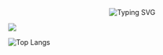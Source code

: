 

  
<div align="center">
   <img src="https://readme-typing-svg.herokuapp.com?font=Fira+Code&duration=1000&pause=1000&color=1B2EF7&width=435&lines=%E6%8B%A5%E6%8A%B1WEB3;console.log(%22Hello+WEB3%22)" alt="Typing SVG" />
</div>



<p>
  
![](https://github-readme-stats.vercel.app/api?username=chuguofei)

![Top Langs](https://github-readme-stats.vercel.app/api/top-langs/?username=chuguofei&layout=compact&theme=tokyonight)
  
</p>


<!--
**chuguofei/chuguofei** is a ✨ _special_ ✨ repository because its `README.md` (this file) appears on your GitHub profile.

Here are some ideas to get you started:

- 🔭 I’m currently working on ...
- 🌱 I’m currently learning ...
- 👯 I’m looking to collaborate on ...
- 🤔 I’m looking for help with ...
- 💬 Ask me about ...
- 📫 How to reach me: ...
- 😄 Pronouns: ...
- ⚡ Fun fact: ...
-->
